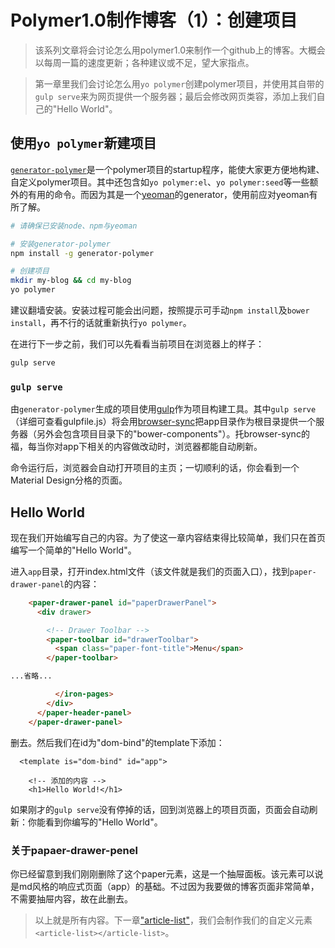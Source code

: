 # Polymer1.0制作博客（1）：创建项目

>该系列文章将会讨论怎么用polymer1.0来制作一个github上的博客。大概会以每周一篇的速度更新；各种建议或不足，望大家指点。

>第一章里我们会讨论怎么用`yo polymer`创建polymer项目，并使用其自带的`gulp serve`来为网页提供一个服务器；最后会修改网页类容，添加上我们自己的"Hello World"。

## 使用`yo polymer`新建项目
[`generator-polymer`](https://github.com/yeoman/generator-polymer)是一个polymer项目的startup程序，能使大家更方便地构建、自定义polymer项目。其中还包含如`yo polymer:el`、`yo polymer:seed`等一些额外的有用的命令。而因为其是一个[yeoman](http://yeoman.io/)的generator，使用前应对yeoman有所了解。

```bash
# 请确保已安装node、npm与yeoman

# 安装generator-polymer
npm install -g generator-polymer

# 创建项目
mkdir my-blog && cd my-blog
yo polymer
```

建议翻墙安装。安装过程可能会出问题，按照提示可手动`npm install`及`bower install`，再不行的话就重新执行`yo polymer`。

在进行下一步之前，我们可以先看看当前项目在浏览器上的样子：

```bash
gulp serve
```

### `gulp serve`
由`generator-polymer`生成的项目使用[gulp](http://gulpjs.com/)作为项目构建工具。其中`gulp serve`（详细可查看gulpfile.js）将会用[browser-sync](http://www.browsersync.io/)把app目录作为根目录提供一个服务器（另外会包含项目目录下的"bower-components"）。托browser-sync的福，每当你对app下相关的内容做改动时，浏览器都能自动刷新。

命令运行后，浏览器会自动打开项目的主页；一切顺利的话，你会看到一个Material Design分格的页面。

## Hello World
现在我们开始编写自己的内容。为了使这一章内容结束得比较简单，我们只在首页编写一个简单的"Hello World"。

进入`app`目录，打开index.html文件（该文件就是我们的页面入口），找到`paper-drawer-panel`的内容：

```html
    <paper-drawer-panel id="paperDrawerPanel">
      <div drawer>

        <!-- Drawer Toolbar -->
        <paper-toolbar id="drawerToolbar">
          <span class="paper-font-title">Menu</span>
        </paper-toolbar>

...省略... 

          </iron-pages>
        </div>
      </paper-header-panel>
    </paper-drawer-panel>
```

删去。然后我们在id为"dom-bind"的template下添加：

```
  <template is="dom-bind" id="app">
    
    <!-- 添加的内容 -->
    <h1>Hello World!</h1>
```

如果刚才的`gulp serve`没有停掉的话，回到浏览器上的项目页面，页面会自动刷新：你能看到你编写的"Hello World"。

### 关于papaer-drawer-penel
你已经留意到我们刚刚删除了这个paper元素，这是一个抽屉面板。该元素可以说是md风格的响应式页面（app）的基础。不过因为我要做的博客页面非常简单，不需要抽屉内容，故在此删去。


>以上就是所有内容。下一章["article-list"](#!/article/2015-07-20-how-to-build-blog-2)，我们会制作我们的自定义元素`<article-list></article-list>`。

